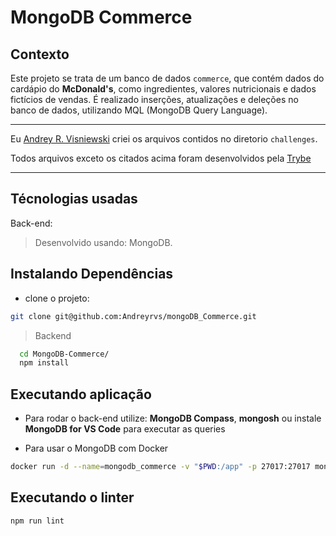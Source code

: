 # MongoDB Commerce

## Contexto

Este projeto se trata de um banco de dados `commerce`, que contém dados do cardápio do **McDonald's**, como ingredientes, valores nutricionais e dados fictícios de vendas. É realizado inserções, atualizações e deleções no banco de dados, utilizando MQL (MongoDB Query Language).

---
Eu [Andrey R. Visniewski](https://github.com/Andreyrvs) criei os arquivos contidos no diretorio `challenges`.

Todos arquivos exceto os citados acima foram desenvolvidos pela [Trybe](https://www.betrybe.com/)

---

## Técnologias usadas

Back-end:
> Desenvolvido usando: MongoDB.

## Instalando Dependências

* clone o projeto:

```bash
git clone git@github.com:Andreyrvs/mongoDB_Commerce.git
```

> Backend

```bash
  cd MongoDB-Commerce/
  npm install
```

## Executando aplicação

* Para rodar o back-end utilize: **MongoDB Compass**, **mongosh** ou instale **MongoDB for VS Code** para executar as queries

* Para usar o MongoDB com Docker

```bash
docker run -d --name=mongodb_commerce -v "$PWD:/app" -p 27017:27017 mongo:5.0
```

## Executando o linter

```bash
npm run lint
```
